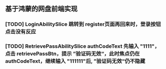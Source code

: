 ## 基于鸿蒙的网盘前端实现

### [TODO] LoginAbilitySlice 跳转到 register页面再回来时，登录按钮点击没有反应
### [TODO] RetrievePassAbilitySlice authCodeText 先输入 "1111"，点击 retrievePassBtn，提示 ”验证码无效“，此时焦点仍在 authCodeText，继续输入 "111111"后, ”验证码无效“仍不隐藏 